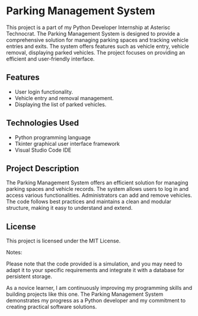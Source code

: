 # Parking Management System

This project is a part of my Python Developer Internship at  Asterisc Technocrat. The Parking Management System is designed to provide a comprehensive solution for managing parking spaces and tracking vehicle entries and exits. The system offers features such as vehicle entry, vehicle removal, displaying parked vehicles. The project focuses on providing an efficient and user-friendly interface.

## Features

- User login functionality.
- Vehicle entry and removal management.
- Displaying the list of parked vehicles.


## Technologies Used

- Python programming language
- Tkinter graphical user interface framework
- Visual Studio Code IDE

## Project Description

The Parking Management System offers an efficient solution for managing parking spaces and vehicle records. The system allows users to log in and access various functionalities. Administrators can add and remove vehicles. 
The code follows best practices and maintains a clean and modular structure, making it easy to understand and extend.

## License

This project is licensed under the MIT License.

Notes:

Please note that the code provided is a simulation, and you may need to adapt it to your specific requirements and integrate it with a database for persistent storage.

As a novice learner, I am continuously improving my programming skills and building projects like this one. The Parking Management System demonstrates my progress as a Python developer and my commitment to creating practical software solutions.
